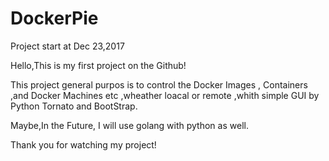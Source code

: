 # DockerPie

Project start at Dec 23,2017 

Hello,This is my first project on the Github!

This project general purpos is to control the Docker Images , Containers ,and Docker Machines etc ,wheather loacal or remote ,whith simple GUI by Python  Tornato and BootStrap.

Maybe,In the Future, I will use golang with python as well.

Thank you for watching my project!



